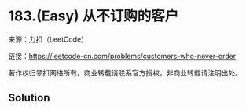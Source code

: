# 183.(Easy) 从不订购的客户



来源：力扣（LeetCode）

链接：https://leetcode-cn.com/problems/customers-who-never-order 

著作权归领扣网络所有。商业转载请联系官方授权，非商业转载请注明出处。



## Solution 



```sql



```
    